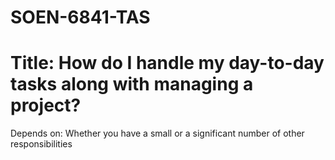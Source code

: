 # SOEN-6841-TAS
# Title: How do I handle my day-to-day tasks along with managing a project?
 Depends on:
 Whether you have a small or a significant number of other responsibilities
